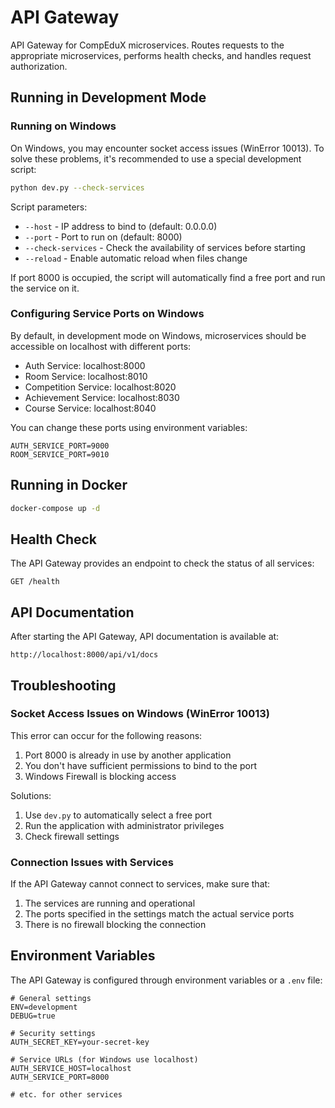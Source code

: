 # API Gateway

API Gateway for CompEduX microservices. Routes requests to the appropriate microservices, performs health checks, and handles request authorization.

## Running in Development Mode

### Running on Windows

On Windows, you may encounter socket access issues (WinError 10013). To solve these problems, it's recommended to use a special development script:

```bash
python dev.py --check-services
```

Script parameters:
- `--host` - IP address to bind to (default: 0.0.0.0)
- `--port` - Port to run on (default: 8000)
- `--check-services` - Check the availability of services before starting
- `--reload` - Enable automatic reload when files change

If port 8000 is occupied, the script will automatically find a free port and run the service on it.

### Configuring Service Ports on Windows

By default, in development mode on Windows, microservices should be accessible on localhost with different ports:

- Auth Service: localhost:8000
- Room Service: localhost:8010
- Competition Service: localhost:8020
- Achievement Service: localhost:8030
- Course Service: localhost:8040

You can change these ports using environment variables:
```
AUTH_SERVICE_PORT=9000
ROOM_SERVICE_PORT=9010
```

## Running in Docker

```bash
docker-compose up -d
```

## Health Check

The API Gateway provides an endpoint to check the status of all services:

```
GET /health
```

## API Documentation

After starting the API Gateway, API documentation is available at:

```
http://localhost:8000/api/v1/docs
```

## Troubleshooting

### Socket Access Issues on Windows (WinError 10013)

This error can occur for the following reasons:
1. Port 8000 is already in use by another application
2. You don't have sufficient permissions to bind to the port
3. Windows Firewall is blocking access

Solutions:
1. Use `dev.py` to automatically select a free port
2. Run the application with administrator privileges
3. Check firewall settings

### Connection Issues with Services

If the API Gateway cannot connect to services, make sure that:
1. The services are running and operational
2. The ports specified in the settings match the actual service ports
3. There is no firewall blocking the connection

## Environment Variables

The API Gateway is configured through environment variables or a `.env` file:

```
# General settings
ENV=development
DEBUG=true

# Security settings
AUTH_SECRET_KEY=your-secret-key

# Service URLs (for Windows use localhost)
AUTH_SERVICE_HOST=localhost
AUTH_SERVICE_PORT=8000

# etc. for other services
```
